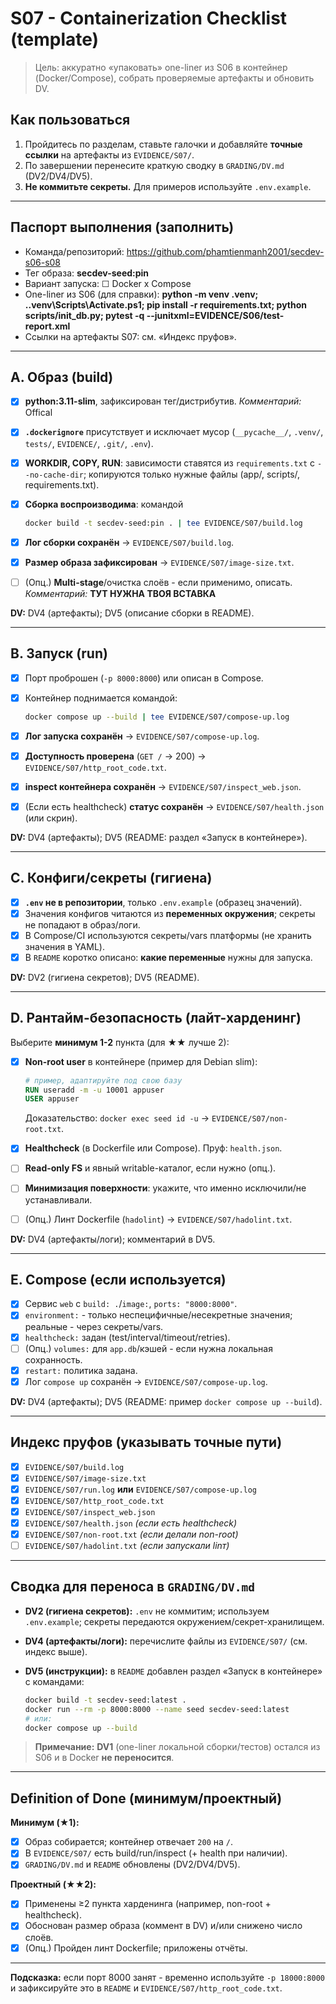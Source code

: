 # S07 - Containerization Checklist (template)

> Цель: аккуратно «упаковать» one-liner из S06 в контейнер (Docker/Compose), собрать проверяемые артефакты и обновить DV.

## Как пользоваться

1. Пройдитесь по разделам, ставьте галочки и добавляйте **точные ссылки** на артефакты из `EVIDENCE/S07/`.
2. По завершении перенесите краткую сводку в `GRADING/DV.md` (DV2/DV4/DV5).
3. **Не коммитьте секреты.** Для примеров используйте `.env.example`.

---

## Паспорт выполнения (заполнить)

* Команда/репозиторий: https://github.com/phamtienmanh2001/secdev-s06-s08
* Тег образа: **secdev-seed:pin**
* Вариант запуска: ☐ Docker  x Compose
* One-liner из S06 (для справки): **python -m venv .venv; .\.venv\Scripts\Activate.ps1; pip install -r requirements.txt; python scripts/init_db.py; pytest -q --junitxml=EVIDENCE/S06/test-report.xml**
* Ссылки на артефакты S07: см. «Индекс пруфов».

---

## A. Образ (build)

* [x] **python:3.11-slim**, зафиксирован тег/дистрибутив.
  *Комментарий:* Offical
* [x] **`.dockerignore`** присутствует и исключает мусор (`__pycache__/`, `.venv/`, `tests/`, `EVIDENCE/`, `.git/`, `.env`).
* [x] **WORKDIR, COPY, RUN**: зависимости ставятся из `requirements.txt` с `--no-cache-dir`; копируются только нужные файлы (app/, scripts/, requirements.txt).
* [x] **Сборка воспроизводима**: командой

  ```bash
  docker build -t secdev-seed:pin . | tee EVIDENCE/S07/build.log
  ```

* [x] **Лог сборки сохранён** → `EVIDENCE/S07/build.log`.
* [x] **Размер образа зафиксирован** → `EVIDENCE/S07/image-size.txt`.
* [ ] (Опц.) **Multi-stage**/очистка слоёв - если применимо, описать.
  *Комментарий:* **ТУТ НУЖНА ТВОЯ ВСТАВКА**

**DV:** DV4 (артефакты); DV5 (описание сборки в README).

---

## B. Запуск (run)

* [x] Порт проброшен (`-p 8000:8000`) или описан в Compose.
* [x] Контейнер поднимается командой:

  ```bash
  docker compose up --build | tee EVIDENCE/S07/compose-up.log
  ```

* [x] **Лог запуска сохранён** → `EVIDENCE/S07/compose-up.log`.
* [x] **Доступность проверена** (`GET /` → 200) → `EVIDENCE/S07/http_root_code.txt`.
* [x] **inspect контейнера сохранён** → `EVIDENCE/S07/inspect_web.json`.
* [x] (Если есть healthcheck) **статус сохранён** → `EVIDENCE/S07/health.json` (или скрин).

**DV:** DV4 (артефакты); DV5 (README: раздел «Запуск в контейнере»).

---

## C. Конфиги/секреты (гигиена)

* [x] **`.env` не в репозитории**, только `.env.example` (образец значений).
* [x] Значения конфигов читаются из **переменных окружения**; секреты не попадают в образ/логи.
* [x] В Compose/CI используются секреты/vars платформы (не хранить значения в YAML).
* [x] В `README` коротко описано: **какие переменные** нужны для запуска.

**DV:** DV2 (гигиена секретов); DV5 (README).

---

## D. Рантайм-безопасность (лайт-харденинг)

Выберите **минимум 1-2** пункта (для ★★ лучше 2):

* [x] **Non-root user** в контейнере (пример для Debian slim):

  ```Dockerfile
  # пример, адаптируйте под свою базу
  RUN useradd -m -u 10001 appuser
  USER appuser
  ```

  Доказательство: `docker exec seed id -u` → `EVIDENCE/S07/non-root.txt`.
* [x] **Healthcheck** (в Dockerfile или Compose). Пруф: `health.json`.
* [ ] **Read-only FS** и явный writable-каталог, если нужно (опц.).
* [ ] **Минимизация поверхности**: укажите, что именно исключили/не устанавливали.
* [ ] (Опц.) Линт Dockerfile (`hadolint`) → `EVIDENCE/S07/hadolint.txt`.

**DV:** DV4 (артефакты/логи); комментарий в DV5.

---

## E. Compose (если используется)

* [x] Сервис `web` с `build: .`/`image:`, `ports: "8000:8000"`.
* [x] `environment:` - только неспецифичные/несекретные значения; реальные - через секреты/vars.
* [x] `healthcheck:` задан (test/interval/timeout/retries).
* [ ] (Опц.) `volumes:` для `app.db`/кэшей - если нужна локальная сохранность.
* [x] `restart:` политика задана.
* [x] Лог `compose up` сохранён → `EVIDENCE/S07/compose-up.log`.

**DV:** DV4 (артефакты); DV5 (README: пример `docker compose up --build`).

---

## Индекс пруфов (указывать точные пути)

* [x] `EVIDENCE/S07/build.log`
* [x] `EVIDENCE/S07/image-size.txt`
* [x] `EVIDENCE/S07/run.log` **или** `EVIDENCE/S07/compose-up.log`
* [x] `EVIDENCE/S07/http_root_code.txt`
* [x] `EVIDENCE/S07/inspect_web.json`
* [x] `EVIDENCE/S07/health.json` *(если есть healthcheck)*
* [x] `EVIDENCE/S07/non-root.txt` *(если делали non-root)*
* [ ] `EVIDENCE/S07/hadolint.txt` *(если запускали linт)*

---

## Сводка для переноса в `GRADING/DV.md`

* **DV2 (гигиена секретов):** `.env` не коммитим; используем `.env.example`; секреты передаются окружением/секрет-хранилищем.
* **DV4 (артефакты/логи):** перечислите файлы из `EVIDENCE/S07/` (см. индекс выше).
* **DV5 (инструкции):** в `README` добавлен раздел «Запуск в контейнере» с командами:

  ```bash
  docker build -t secdev-seed:latest .
  docker run --rm -p 8000:8000 --name seed secdev-seed:latest
  # или:
  docker compose up --build
  ```

> **Примечание:** **DV1** (one-liner локальной сборки/тестов) остался из S06 и в Docker **не переносится**.

---

## Definition of Done (минимум/проектный)

**Минимум (★1):**

* [x] Образ собирается; контейнер отвечает `200` на `/`.
* [x] В `EVIDENCE/S07/` есть build/run/inspect (+ health при наличии).
* [x] `GRADING/DV.md` и `README` обновлены (DV2/DV4/DV5).

**Проектный (★★2):**

* [x] Применены ≥2 пункта харденинга (например, non-root + healthcheck).
* [x] Обоснован размер образа (коммент в DV) и/или снижено число слоёв.
* [x] (Опц.) Пройден линт Dockerfile; приложены отчёты.

---

**Подсказка:** если порт 8000 занят - временно используйте `-p 18000:8000` и зафиксируйте это в `README` и `EVIDENCE/S07/http_root_code.txt`.
